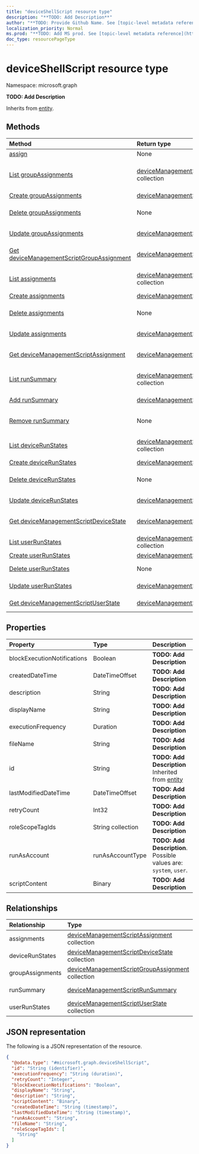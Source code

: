 ```yaml
---
title: "deviceShellScript resource type"
description: "**TODO: Add Description**"
author: "**TODO: Provide Github Name. See [topic-level metadata reference](https://msgo.azurewebsites.net/add/document/guidelines/metadata.html#topic-level-metadata)**"
localization_priority: Normal
ms.prod: "**TODO: Add MS prod. See [topic-level metadata reference](https://msgo.azurewebsites.net/add/document/guidelines/metadata.html#topic-level-metadata)**"
doc_type: resourcePageType
---
```


# deviceShellScript resource type


Namespace: microsoft.graph

**TODO: Add Description**


Inherits from [entity](../resources/entity.md).

## Methods
|Method|Return type|Description|
|:---|:---|:---|
|[assign](../api/deviceshellscript-assign.md)|None|**TODO: Add Description**|
|[List groupAssignments](../api/deviceshellscript-list-groupassignments.md)|[deviceManagementScriptGroupAssignment](../resources/devicemanagementscriptgroupassignment.md) collection|Get the deviceManagementScriptGroupAssignments from the groupAssignments navigation property.|
|[Create groupAssignments](../api/deviceshellscript-post-groupassignments.md)|[deviceManagementScriptGroupAssignment](../resources/devicemanagementscriptgroupassignment.md)|Create a new groupAssignments object.|
|[Delete groupAssignments](../api/deviceshellscript-delete-groupassignments.md)|None|Delete a [deviceManagementScriptGroupAssignment](../resources/devicemanagementscriptgroupassignment.md) object.|
|[Update groupAssignments](../api/deviceshellscript-update-groupassignments.md)|[deviceManagementScriptGroupAssignment](../resources/devicemanagementscriptgroupassignment.md)|Update the properties of a groupAssignments object.|
|[Get deviceManagementScriptGroupAssignment](../api/devicemanagementscriptgroupassignment-get.md)|[deviceManagementScriptGroupAssignment](../resources/devicemanagementscriptgroupassignment.md)|Read the properties and relationships of a [deviceManagementScriptGroupAssignment](../resources/devicemanagementscriptgroupassignment.md) object.|
|[List assignments](../api/deviceshellscript-list-assignments.md)|[deviceManagementScriptAssignment](../resources/devicemanagementscriptassignment.md) collection|Get the deviceManagementScriptAssignments from the assignments navigation property.|
|[Create assignments](../api/deviceshellscript-post-assignments.md)|[deviceManagementScriptAssignment](../resources/devicemanagementscriptassignment.md)|Create a new assignments object.|
|[Delete assignments](../api/deviceshellscript-delete-assignments.md)|None|Delete an [deviceManagementScriptAssignment](../resources/devicemanagementscriptassignment.md) object.|
|[Update assignments](../api/deviceshellscript-update-assignments.md)|[deviceManagementScriptAssignment](../resources/devicemanagementscriptassignment.md)|Update the properties of an assignments object.|
|[Get deviceManagementScriptAssignment](../api/devicemanagementscriptassignment-get.md)|[deviceManagementScriptAssignment](../resources/devicemanagementscriptassignment.md)|Read the properties and relationships of a [deviceManagementScriptAssignment](../resources/devicemanagementscriptassignment.md) object.|
|[List runSummary](../api/deviceshellscript-list-runsummary.md)|[deviceManagementScriptRunSummary](../resources/devicemanagementscriptrunsummary.md) collection|Get the deviceManagementScriptRunSummaries from the runSummary navigation property.|
|[Add runSummary](../api/deviceshellscript-post-runsummary.md)|[deviceManagementScriptRunSummary](../resources/devicemanagementscriptrunsummary.md)|Add runSummary by posting to the runSummary collection.|
|[Remove runSummary](../api/deviceshellscript-delete-runsummary.md)|None|Remove a [deviceManagementScriptRunSummary](../resources/devicemanagementscriptrunsummary.md) object.|
|[List deviceRunStates](../api/deviceshellscript-list-devicerunstates.md)|[deviceManagementScriptDeviceState](../resources/devicemanagementscriptdevicestate.md) collection|Get the deviceManagementScriptDeviceStates from the deviceRunStates navigation property.|
|[Create deviceRunStates](../api/deviceshellscript-post-devicerunstates.md)|[deviceManagementScriptDeviceState](../resources/devicemanagementscriptdevicestate.md)|Create a new deviceRunStates object.|
|[Delete deviceRunStates](../api/deviceshellscript-delete-devicerunstates.md)|None|Delete a [deviceManagementScriptDeviceState](../resources/devicemanagementscriptdevicestate.md) object.|
|[Update deviceRunStates](../api/deviceshellscript-update-devicerunstates.md)|[deviceManagementScriptDeviceState](../resources/devicemanagementscriptdevicestate.md)|Update the properties of a deviceRunStates object.|
|[Get deviceManagementScriptDeviceState](../api/devicemanagementscriptdevicestate-get.md)|[deviceManagementScriptDeviceState](../resources/devicemanagementscriptdevicestate.md)|Read the properties and relationships of a [deviceManagementScriptDeviceState](../resources/devicemanagementscriptdevicestate.md) object.|
|[List userRunStates](../api/deviceshellscript-list-userrunstates.md)|[deviceManagementScriptUserState](../resources/devicemanagementscriptuserstate.md) collection|Get the deviceManagementScriptUserStates from the userRunStates navigation property.|
|[Create userRunStates](../api/deviceshellscript-post-userrunstates.md)|[deviceManagementScriptUserState](../resources/devicemanagementscriptuserstate.md)|Create a new userRunStates object.|
|[Delete userRunStates](../api/deviceshellscript-delete-userrunstates.md)|None|Delete a [deviceManagementScriptUserState](../resources/devicemanagementscriptuserstate.md) object.|
|[Update userRunStates](../api/deviceshellscript-update-userrunstates.md)|[deviceManagementScriptUserState](../resources/devicemanagementscriptuserstate.md)|Update the properties of a userRunStates object.|
|[Get deviceManagementScriptUserState](../api/devicemanagementscriptuserstate-get.md)|[deviceManagementScriptUserState](../resources/devicemanagementscriptuserstate.md)|Read the properties and relationships of a [deviceManagementScriptUserState](../resources/devicemanagementscriptuserstate.md) object.|

## Properties
|Property|Type|Description|
|:---|:---|:---|
|blockExecutionNotifications|Boolean|**TODO: Add Description**|
|createdDateTime|DateTimeOffset|**TODO: Add Description**|
|description|String|**TODO: Add Description**|
|displayName|String|**TODO: Add Description**|
|executionFrequency|Duration|**TODO: Add Description**|
|fileName|String|**TODO: Add Description**|
|id|String|**TODO: Add Description** Inherited from [entity](../resources/entity.md)|
|lastModifiedDateTime|DateTimeOffset|**TODO: Add Description**|
|retryCount|Int32|**TODO: Add Description**|
|roleScopeTagIds|String collection|**TODO: Add Description**|
|runAsAccount|runAsAccountType|**TODO: Add Description**. Possible values are: `system`, `user`.|
|scriptContent|Binary|**TODO: Add Description**|

## Relationships
|Relationship|Type|Description|
|:---|:---|:---|
|assignments|[deviceManagementScriptAssignment](../resources/devicemanagementscriptassignment.md) collection|**TODO: Add Description**|
|deviceRunStates|[deviceManagementScriptDeviceState](../resources/devicemanagementscriptdevicestate.md) collection|**TODO: Add Description**|
|groupAssignments|[deviceManagementScriptGroupAssignment](../resources/devicemanagementscriptgroupassignment.md) collection|**TODO: Add Description**|
|runSummary|[deviceManagementScriptRunSummary](../resources/devicemanagementscriptrunsummary.md)|**TODO: Add Description**|
|userRunStates|[deviceManagementScriptUserState](../resources/devicemanagementscriptuserstate.md) collection|**TODO: Add Description**|

## JSON representation
The following is a JSON representation of the resource.
<!-- {
  "blockType": "resource",
  "keyProperty": "id",
  "@odata.type": "microsoft.graph.deviceShellScript",
  "baseType": "microsoft.graph.entity",
  "openType": false
}
-->
``` json
{
  "@odata.type": "#microsoft.graph.deviceShellScript",
  "id": "String (identifier)",
  "executionFrequency": "String (duration)",
  "retryCount": "Integer",
  "blockExecutionNotifications": "Boolean",
  "displayName": "String",
  "description": "String",
  "scriptContent": "Binary",
  "createdDateTime": "String (timestamp)",
  "lastModifiedDateTime": "String (timestamp)",
  "runAsAccount": "String",
  "fileName": "String",
  "roleScopeTagIds": [
    "String"
  ]
}
```

